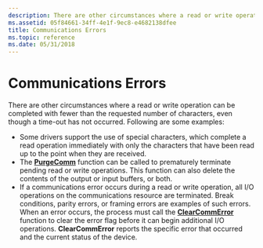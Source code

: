 ```yaml
---
description: There are other circumstances where a read or write operation can be completed with fewer than the requested number of characters, even though a time-out has not occurred.
ms.assetid: 05f84661-34ff-4e1f-9ec8-e4682138dfee
title: Communications Errors
ms.topic: reference
ms.date: 05/31/2018
---
```


# Communications Errors

There are other circumstances where a read or write operation can be completed with fewer than the requested number of characters, even though a time-out has not occurred. Following are some examples:

-   Some drivers support the use of special characters, which complete a read operation immediately with only the characters that have been read up to the point when they are received.
-   The [**PurgeComm**](/windows/desktop/api/Winbase/nf-winbase-purgecomm) function can be called to prematurely terminate pending read or write operations. This function can also delete the contents of the output or input buffers, or both.
-   If a communications error occurs during a read or write operation, all I/O operations on the communications resource are terminated. Break conditions, parity errors, or framing errors are examples of such errors. When an error occurs, the process must call the [**ClearCommError**](/windows/desktop/api/Winbase/nf-winbase-clearcommerror) function to clear the error flag before it can begin additional I/O operations. **ClearCommError** reports the specific error that occurred and the current status of the device.

 

 




